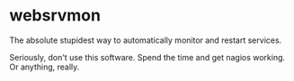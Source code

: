 # websrvmon

The absolute stupidest way to automatically monitor and restart services.

Seriously, don't use this software.
Spend the time and get nagios working.
Or anything, really.


